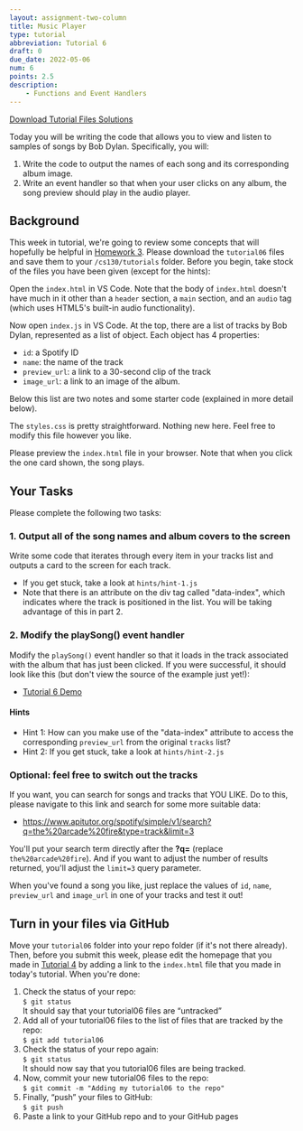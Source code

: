 ```yaml
---
layout: assignment-two-column
title: Music Player
type: tutorial
abbreviation: Tutorial 6
draft: 0
due_date: 2022-05-06
num: 6
points: 2.5
description:
    - Functions and Event Handlers
---
```


<a href="/spring2022/course-files/tutorials/tutorial06.zip" class="nu-button">Download Tutorial Files <i class="fas fa-download"></i></a> <a href="/spring2022/course-files/tutorials/tutorial06-solutions.zip" class="button">Solutions<i class="fas fa-download"></i></a> 

Today you will be writing the code that allows you to view and listen to samples of songs by Bob Dylan. Specifically, you will:

1. Write the code to output the names of each song and its corresponding album image.
2. Write an event handler so that when your user clicks on any album, the song preview should play in the audio player.

## Background
This week in tutorial, we're going to review some concepts that will hopefully be helpful in [Homework 3](hw03). Please download the `tutorial06` files and save them to your `/cs130/tutorials` folder. Before you begin, take stock of the files you have been given (except for the hints):

Open the `index.html` in VS Code. Note that the body of `index.html` doesn't have much in it other than a `header` section, a `main` section, and an `audio` tag (which uses HTML5's built-in audio functionality). 

Now open `index.js` in VS Code. At the top, there are a list of tracks by Bob Dylan, represented as a list of object. Each object has 4 properties: 
* `id`: a Spotify ID
* `name`: the name of the track
* `preview_url`: a link to a 30-second clip of the track
* `image_url`: a link to an image of the album.

Below this list are two notes and some starter code (explained in more detail below).

The `styles.css` is pretty straightforward. Nothing new here. Feel free to modify this file however you like.

Please preview the `index.html` file in your browser. Note that when you click the one card shown, the song plays.

## Your Tasks
Please complete the following two tasks:

### 1. Output all of the song names and album covers to the screen
Write some code that iterates through every item in your tracks list and outputs a card to the screen for each track.

* If you get stuck, take a look at `hints/hint-1.js`
* Note that there is an attribute on the div tag called "data-index", which indicates where the track is positioned in the list. You will be taking advantage of this in part 2.

### 2. Modify the playSong() event handler
Modify the `playSong()` event handler so that it loads in the track associated with the album that has just been clicked. If you were successful, it should look like this (but don't view the source of the example just yet!):

* <a href="https://vanwars.github.io/cs130-spring2022/tutorial06/index.html" target="_blank">Tutorial 6 Demo</a>

#### Hints
* Hint 1: How can you make use of the "data-index" attribute to access the corresponding `preview_url` from the original `tracks` list? 
* Hint 2: If you get stuck, take a look at `hints/hint-2.js`

### Optional: feel free to switch out the tracks
If you want, you can search for songs and tracks that YOU LIKE. Do to this, please navigate to this link and search for some more suitable data:

* <a href="https://www.apitutor.org/spotify/simple/v1/search?q=the%20arcade%20fire&type=track&limit=3" target="_blank">https://www.apitutor.org/spotify/simple/v1/search?q=the%20arcade%20fire&type=track&limit=3</a>

You'll put your search term directly after the **?q=** (replace `the%20arcade%20fire`). And if you want to adjust the number of results returned, you'll adjust the `limit=3` query parameter.

When you've found a song you like, just replace the values of `id`, `name`, `preview_url` and `image_url` in one of your tracks and test it out!


## Turn in your files via GitHub
Move your `tutorial06` folder into your repo folder (if it's not there already). Then, before you submit this week, please edit the homepage that you made in [Tutorial 4](tutorial04) by adding a link to the `index.html` file that you made in today's tutorial. When you're done:

1. Check the status of your repo:<br>`$ git status`<br>It should say that your tutorial06 files are “untracked”
1. Add all of your tutorial06 files to the list of files that are tracked by the repo:<br>`$ git add tutorial06`
1. Check the status of your repo again:<br>`$ git status`<br>It should now say that you tutorial06 files are being tracked.
1. Now, commit your new tutorial06 files to the repo:<br>`$ git commit -m "Adding my tutorial06 to the repo"`
1. Finally, “push” your files to GitHub:<br>`$ git push`
1. Paste a link to your GitHub repo and to your GitHub pages 

